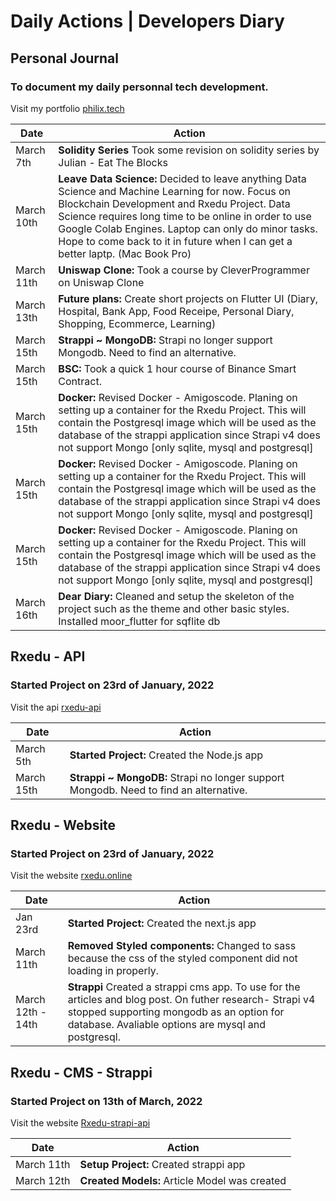 # Daily Actions | Developers Diary

## Personal Journal
### To document my daily personnal tech development.
Visit my portfolio [philix.tech](https://philix.tech/)

| Date | Action|
|------|------|
| March 7th | **Solidity Series**  Took some revision on solidity series by Julian - Eat The Blocks | 
| March 10th | **Leave Data Science:** Decided to leave anything Data Science and Machine Learning for now. Focus on Blockchain Development and Rxedu Project. Data Science requires long time to be online in order to use Google Colab Engines. Laptop can only do minor tasks. Hope to come back to it in future when I can get a better laptp. (Mac Book Pro)  | 
| March 11th | **Uniswap Clone:**  Took a course by CleverProgrammer on Uniswap Clone | 
| March 13th | **Future plans:**  Create short projects on Flutter UI (Diary, Hospital, Bank App, Food Receipe, Personal Diary, Shopping, Ecommerce, Learning) | 
| March 15th | **Strappi ~ MongoDB:** Strapi no longer support Mongodb. Need to find an alternative. | 
| March 15th | **BSC:**  Took a quick 1 hour course of Binance Smart Contract. | 
| March 15th | **Docker:**  Revised Docker - Amigoscode. Planing on setting up a container for the Rxedu Project. This will contain the Postgresql image which will be used as the database of the strappi application since Strapi v4 does not support Mongo [only sqlite, mysql and postgresql]    | 
| March 15th | **Docker:**  Revised Docker - Amigoscode. Planing on setting up a container for the Rxedu Project. This will contain the Postgresql image which will be used as the database of the strappi application since Strapi v4 does not support Mongo [only sqlite, mysql and postgresql]    | 
| March 15th | **Docker:**  Revised Docker - Amigoscode. Planing on setting up a container for the Rxedu Project. This will contain the Postgresql image which will be used as the database of the strappi application since Strapi v4 does not support Mongo [only sqlite, mysql and postgresql]    |
| March 16th | **Dear Diary:**  Cleaned and setup the skeleton of the project such as the theme and other basic styles. Installed moor_flutter for sqflite db |

## Rxedu - API
### Started Project on 23rd of January, 2022
Visit the api [rxedu-api](https://rxedu.herokuapp.com/)

| Date | Action|
|------|------|
| March 5th | **Started Project:**  Created the Node.js app | 
| March 15th | **Strappi ~ MongoDB:** Strapi no longer support Mongodb. Need to find an alternative. | 
 

## Rxedu - Website
### Started Project on 23rd of January, 2022
Visit the website [rxedu.online](https://rxedu.online/)

| Date | Action|
|------|------|
| Jan 23rd | **Started Project:**  Created the next.js app | 
| March 11th | **Removed Styled components:** Changed to sass because the css of the styled component did not loading in properly.| 
| March 12th - 14th | **Strappi** Created a strappi cms app. To use for the articles and blog post. On futher research- Strapi v4 stopped supporting mongodb as an option for database. Avaliable options are mysql and postgresql.| 

## Rxedu - CMS - Strappi
### Started Project on 13th of March, 2022
Visit the website [Rxedu-strapi-api](https://rxedu.online/)

| Date | Action|
|------|------|
| March 11th | **Setup Project:**  Created strappi app | 
| March 12th | **Created Models:** Article Model was created | 



